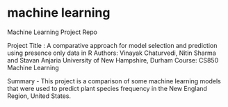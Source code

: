 # machine learning
Machine Learning Project Repo

Project Title : A comparative approach for model selection and prediction using presence only data in R
Authors: Vinayak Chaturvedi, Nitin Sharma and Stavan Anjaria
University of New Hampshire, Durham
Course: CS850 Machine Learning 
 
 
Summary -  This project is a comparison of some machine learning models that were used to predict plant species frequency in the New England Region, United States. 
